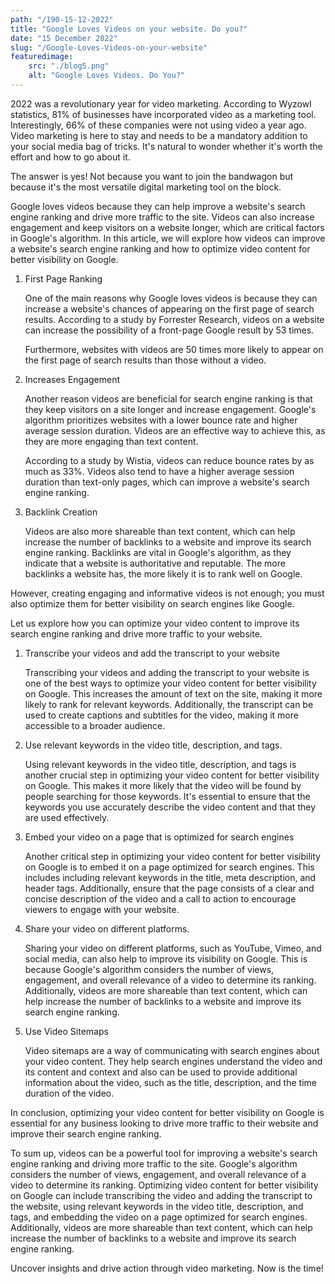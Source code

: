 ```yaml
---
path: "/190-15-12-2022"
title: "Google Loves Videos on your website. Do you?"
date: "15 December 2022"
slug: "/Google-Loves-Videos-on-your-website"
featuredimage: 
    src: "./blog5.png"
    alt: "Google Loves Videos. Do You?"
---
```



2022 was a revolutionary year for video marketing. According to Wyzowl statistics, 81% of businesses have incorporated video as a marketing tool. Interestingly, 66% of these companies were not using video a year ago. Video marketing is here to stay and needs to be a mandatory addition to your social media bag of tricks. It's natural to wonder whether it's worth the effort and how to go about it.

The answer is yes! Not because you want to join the bandwagon but because it's the most versatile digital marketing tool on the block.

Google loves videos because they can help improve a website's search engine ranking and drive more traffic to the site. Videos can also increase engagement and keep visitors on a website longer, which are critical factors in Google's algorithm. In this article, we will explore how videos can improve a website's search engine ranking and how to optimize video content for better visibility on Google.

1. First Page Ranking
   
   One of the main reasons why Google loves videos is because they can increase a website's chances of appearing on the first page of search results. According to a study by Forrester Research, videos on a website can increase the possibility of a front-page Google result by 53 times.
   
   Furthermore, websites with videos are 50 times more likely to appear on the first page of search results than those without a video.

2. Increases Engagement
   
   Another reason videos are beneficial for search engine ranking is that they keep visitors on a site longer and increase engagement. Google's algorithm prioritizes websites with a lower bounce rate and higher average session duration. Videos are an effective way to achieve this, as they are more engaging than text content. 
   
   According to a study by Wistia, videos can reduce bounce rates by as much as 33%. Videos also tend to have a higher average session duration than text-only pages, which can improve a website's search engine ranking.

3. Backlink Creation
   
   Videos are also more shareable than text content, which can help increase the number of backlinks to a website and improve its search engine ranking. Backlinks are vital in Google's algorithm, as they indicate that a website is authoritative and reputable. The more backlinks a website has, the more likely it is to rank well on Google.

However, creating engaging and informative videos is not enough; you must also optimize them for better visibility on search engines like Google. 

Let us explore how you can optimize your video content to improve its search engine ranking and drive more traffic to your website.

1. Transcribe your videos and add the transcript to your website

    Transcribing your videos and adding the transcript to your website is one of the best ways to optimize your video content for better visibility on Google. This increases the amount of text on the site, making it more likely to rank for relevant keywords. Additionally, the transcript can be used to create captions and subtitles for the video, making it more accessible to a broader audience.

2. Use relevant keywords in the video title, description, and tags.
   
    Using relevant keywords in the video title, description, and tags is another crucial step in optimizing your video content for better visibility on Google. This makes it more likely that the video will be found by people searching for those keywords. It's essential to ensure that the keywords you use accurately describe the video content and that they are used effectively.

3. Embed your video on a page that is optimized for search engines
   
    Another critical step in optimizing your video content for better visibility on Google is to embed it on a page optimized for search engines. This includes including relevant keywords in the title, meta description, and header tags. Additionally, ensure that the page consists of a clear and concise description of the video and a call to action to encourage viewers to engage with your website.

4. Share your video on different platforms.
   
    Sharing your video on different platforms, such as YouTube, Vimeo, and social media, can also help to improve its visibility on Google. This is because Google's algorithm considers the number of views, engagement, and overall relevance of a video to determine its ranking. Additionally, videos are more shareable than text content, which can help increase the number of backlinks to a website and improve its search engine ranking.

5. Use Video Sitemaps
   
    Video sitemaps are a way of communicating with search engines about your video content. They help search engines understand the video and its content and context and also can be used to provide additional information about the video, such as the title, description, and the time duration of the video.

In conclusion, optimizing your video content for better visibility on Google is essential for any business looking to drive more traffic to their website and improve their search engine ranking. 

To sum up, videos can be a powerful tool for improving a website's search engine ranking and driving more traffic to the site. Google's algorithm considers the number of views, engagement, and overall relevance of a video to determine its ranking. Optimizing video content for better visibility on Google can include transcribing the video and adding the transcript to the website, using relevant keywords in the video title, description, and tags, and embedding the video on a page optimized for search engines. Additionally, videos are more shareable than text content, which can help increase the number of backlinks to a website and improve its search engine ranking.

Uncover insights and drive action through video marketing. Now is the time!
